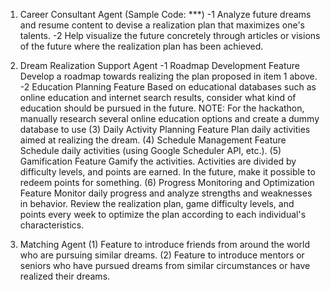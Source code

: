 1. Career Consultant Agent (Sample Code: ***)
 -1 Analyze future dreams and resume content to devise a realization plan that maximizes one's talents.
 -2 Help visualize the future concretely through articles or visions of the future where the realization plan has been achieved.

2. Dream Realization Support Agent
 -1 Roadmap Development Feature
     Develop a roadmap towards realizing the plan proposed in item 1 above.
 -2 Education Planning Feature
     Based on educational databases such as online education and internet search results, consider what kind of education should be pursued in the future.
     NOTE: For the hackathon, manually research several online education options and create a dummy database to use
 (3) Daily Activity Planning Feature
     Plan daily activities aimed at realizing the dream.
 (4) Schedule Management Feature
     Schedule daily activities (using Google Scheduler API, etc.).
 (5) Gamification Feature
     Gamify the activities. Activities are divided by difficulty levels, and points are earned. In the future, make it possible to redeem points for something.
 (6) Progress Monitoring and Optimization Feature
     Monitor daily progress and analyze strengths and weaknesses in behavior. Review the realization plan, game difficulty levels, and points every week to optimize the plan according to each individual's characteristics.

3. Matching Agent
 (1) Feature to introduce friends from around the world who are pursuing similar dreams.
 (2) Feature to introduce mentors or seniors who have pursued dreams from similar circumstances or have realized their dreams.
